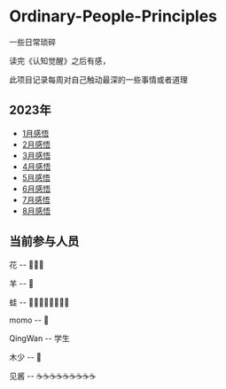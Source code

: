 # Ordinary-People-Principles
一些日常琐碎

读完《认知觉醒》之后有感，

此项目记录每周对自己触动最深的一些事情或者道理

## 2023年
* [1月感悟](https://github.com/Lamber-maybe/Ordinary-People-Principles/tree/main/2023/1)
* [2月感悟](https://github.com/Lamber-maybe/Ordinary-People-Principles/tree/main/2023/2)
* [3月感悟](https://github.com/Lamber-maybe/Ordinary-People-Principles/tree/main/2023/3)
* [4月感悟](https://github.com/Lamber-maybe/Ordinary-People-Principles/tree/main/2023/4)
* [5月感悟](https://github.com/Lamber-maybe/Ordinary-People-Principles/tree/main/2023/5)
* [6月感悟](https://github.com/Lamber-maybe/Ordinary-People-Principles/tree/main/2023/6)
* [7月感悟](https://github.com/Lamber-maybe/Ordinary-People-Principles/tree/main/2023/7)
* [8月感悟](https://github.com/Lamber-maybe/Ordinary-People-Principles/tree/main/2023/8)


## 当前参与人员
花 -- :clown_face::hot_face::clown_face:

羊 -- :dart:

蛙 -- :punch::punch::punch::punch::punch::punch::punch::punch:

momo -- :middle_finger:

QingWan -- 学生

木少 -- :clown_face:

见酱 -- ☕☕☕☕☕☕☕☕☕

